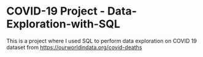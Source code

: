 # COVID-19 Project - Data-Exploration-with-SQL

This is a project where I used SQL to perform data exploration on COVID 19 dataset from https://ourworldindata.org/covid-deaths
